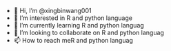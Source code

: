 - 👋 Hi, I’m @xingbinwang001
- 👀 I’m interested in R and python language
- 🌱 I’m currently learning R and python languag
- 💞️ I’m looking to collaborate on R and python languag
- 📫 How to reach meR and python languag

<!---
xingbinwang001/xingbinwang001 is a ✨ special ✨ repository because its `README.md` (this file) appears on your GitHub profile.
You can click the Preview link to take a look at your changes.
--->
